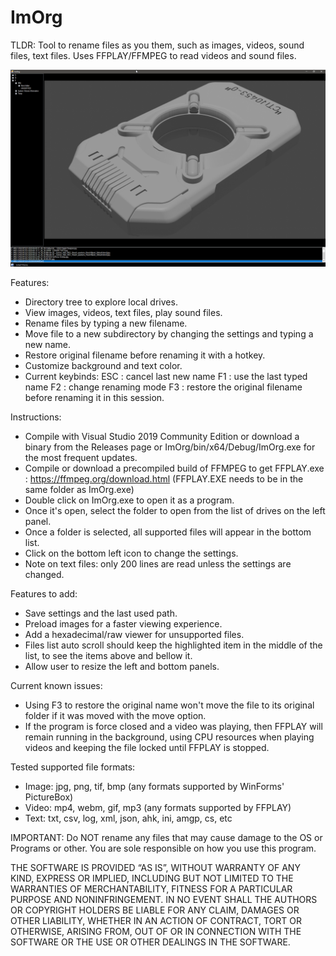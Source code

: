# ImOrg
TLDR: Tool to rename files as you them, such as images, videos, sound files, text files.
Uses FFPLAY/FFMPEG to read videos and sound files.

![Current view](ImOrg_QwkfQOt7ES.png)

Features:
- Directory tree to explore local drives.
- View images, videos, text files, play sound files.
- Rename files by typing a new filename.
- Move file to a new subdirectory by changing the settings and typing a new name.
- Restore original filename before renaming it with a hotkey.
- Customize background and text color.
- Current keybinds:
ESC : cancel last new name
F1  : use the last typed name
F2  : change renaming mode
F3  : restore the original filename before renaming it in this session.

Instructions:
- Compile with Visual Studio 2019 Community Edition or download a binary from the Releases page or ImOrg/bin/x64/Debug/ImOrg.exe for the most frequent updates.
- Compile or download a precompiled build of FFMPEG to get FFPLAY.exe : https://ffmpeg.org/download.html (FFPLAY.EXE needs to be in the same folder as ImOrg.exe)
- Double click on ImOrg.exe to open it as a program.
- Once it's open, select the folder to open from the list of drives on the left panel.
- Once a folder is selected, all supported files will appear in the bottom list.
- Click on the bottom left icon to change the settings.
- Note on text files: only 200 lines are read unless the settings are changed.

Features to add:
- Save settings and the last used path.
- Preload images for a faster viewing experience.
- Add a hexadecimal/raw viewer for unsupported files.
- Files list auto scroll should keep the highlighted item in the middle of the list, to see the items above and bellow it.
- Allow user to resize the left and bottom panels.

Current known issues:
- Using F3 to restore the original name won't move the file to its original folder if it was moved with the move option.
- If the program is force closed and a video was playing, then FFPLAY will remain running in the background, using CPU resources when playing videos and keeping the file locked until FFPLAY is stopped.

Tested supported file formats:
- Image: jpg, png, tif, bmp (any formats supported by WinForms' PictureBox)
- Video: mp4, webm, gif, mp3 (any formats supported by FFPLAY)
- Text: txt, csv, log, xml, json, ahk, ini, amgp, cs, etc

IMPORTANT:
Do NOT rename any files that may cause damage to the OS or Programs or other. You are sole responsible on how you use this program.

THE SOFTWARE IS PROVIDED “AS IS”, WITHOUT WARRANTY OF ANY KIND, EXPRESS OR IMPLIED, INCLUDING BUT NOT LIMITED TO THE WARRANTIES OF MERCHANTABILITY, FITNESS FOR A PARTICULAR PURPOSE AND NONINFRINGEMENT. IN NO EVENT SHALL THE AUTHORS OR COPYRIGHT HOLDERS BE LIABLE FOR ANY CLAIM, DAMAGES OR OTHER LIABILITY, WHETHER IN AN ACTION OF CONTRACT, TORT OR OTHERWISE, ARISING FROM, OUT OF OR IN CONNECTION WITH THE SOFTWARE OR THE USE OR OTHER DEALINGS IN THE SOFTWARE.

